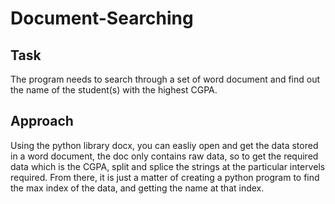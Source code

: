 # Document-Searching

## Task
The program needs to search through a set of word document and find out the name of the student(s) with the highest CGPA.

## Approach
Using the python library docx, you can easliy open and get the data stored in a word document, the doc only contains raw data, so to get the required data which is the CGPA, split and splice the strings at the particular intervels required. From there, it is just a matter of creating a python program to find the max index of the data, and getting the name at that index.
